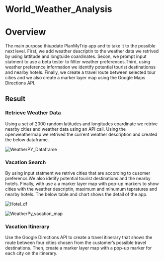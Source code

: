 # World_Weather_Analysis

# Overview
The main purpose thiupdate PlanMyTrip app and to take it to the possible next level.
First, we add weather descriptin to the weather data  we retrived by using lattitude and longtuide coardinates.
Secon, we prompt input statment to use a beta tester to fillter weather preferences.Third, 
using weather preference information we identify potential tourist destinationss and nearby hotels. 
Finally, we create a travel route between selected tour cities and we also create a marker layer map using the Google Maps Directions API.

## Result
### Retrieve Weather Data
Using a set of 2000 random latitudes and longitudes coardinate we 
retrive nearby cities and weather data using an API call.
Using the openweathermap we retrived the current weather 
description and created the below dataframe.


![WeatherPY_Dataframe](https://user-images.githubusercontent.com/78656720/113492793-2a4c6b80-94a8-11eb-82ba-22b65a4140a9.png)

### Vacation Search


By using  input statment we retrive cities that are according to cusomer preferencs.We also idetify potential tourist destinations and the nearby hotels. Finally, with use a a marker layer map with pop-up markers to show cities with the weather descriptin, maximum and minumum tepratures and nearby hotels.
The below table and chart shows the detail of the app.

![Hotel_df](https://user-images.githubusercontent.com/78656720/113493125-ba8bb000-94aa-11eb-8eb5-2ff7795240cf.png)

![WeatherPy_vacation_map](https://user-images.githubusercontent.com/78656720/113492947-4dc3e600-94a9-11eb-9966-9666c60f8459.png)

### Vacation Itinerary 
Use the Google Directions API to create a travel itinerary that shows the route between four cities chosen from the customer’s possible travel destinations. Then, create a marker layer map with a pop-up marker for each city on the itinerary.
